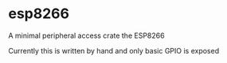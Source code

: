 # esp8266

A minimal peripheral access crate the ESP8266

Currently this is written by hand and only basic GPIO is exposed